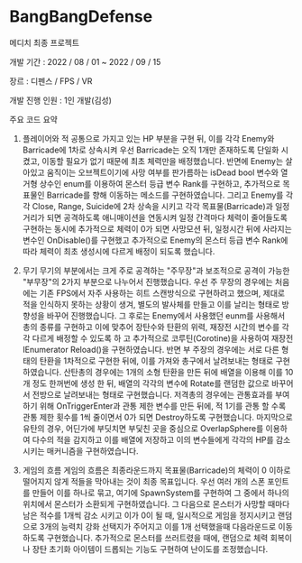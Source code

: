 # BangBangDefense
메디치 최종 프로젝트

개발 기간 : 2022 / 08 / 01 ~ 2022 / 09 / 15

장르 : 디펜스 / FPS / VR

개발 진행 인원 : 1인 개발(김성)

주요 코드 요약

1. 플레이어와 적
공통으로 가지고 있는 HP 부분을 구현 뒤, 이를 각각 Enemy와 Barricade에 1차로 상속시켜
우선 Barricade는 오직 1개만 존재하도록 단일화 시켰고, 이동할 필요가 없기 때문에 최초 체력만을 배정했습니다.
반면에 Enemy는 살아있고 움직이는 오브젝트이기에 사망 여부를 판가름하는 isDead bool 변수와 열거형 상수인 enum를 이용하여 몬스터 등급 변수 Rank를 구현하고, 추가적으로 목표물인 Barricade를 향해 이동하는 메소드를 구현하였습니다.
그리고 Enemy를 각각 Close, Range, Suicide에 2차 상속을 시키고 각각 목표물(Barricade)과 일정 거리가 되면 공격하도록 애니매이션을 연동시켜 일정 간격마다 체력이 줄어들도록 구현하는 동시에 추가적으로 체력이 0가 되면 사망모션 뒤, 일정시간 뒤에 사라지는 변수인 OnDisable()를 구현했고 추가적으로 Enemy의 몬스터 등급 변수 Rank에 따라 체력이 최초 생성시에 다르게 배정이 되도록 했습니다.

2. 무기
무기의 부분에서는 크게 주로 공격하는 "주무장"과 보조적으로 공격이 가능한 "부무장"의 2가지 부분으로 나누어서 진행했습니다.
우선 주 무장의 경우에는 처음에는 기존 FPS에서 자주 사용하는 히트 스캔방식으로 구현하려고 했으며, 제대로 적을 인식하지 못하는 상황이 생겨, 별도의 발사체를 만들고 이를 날리는 형태로 방향성을 바꾸어 진행했습니다. 그 후로는 Enemy에서 사용했던 eunm를 사용해서 총의 종류를 구현하고 이에 맞추어 장탄수와 탄환의 위력, 재장전 시간의 변수를 각각 다르게 배정할 수 있도록 하 고 추가적으로 코루틴(Corotine)을 사용하여 재장전 IEnumerator Reload()을 구현하였습니다.
반면 부 주장의 경우에는 서로 다른 형태의 탄환을 1차적으로 구현한 뒤에, 이를 가져와 총구에서 날려보내는 형태로 구현하였습니다. 
산탄총의 경우에는 1개의 소형 탄환을 만든 뒤에 배열을 이용해 이를 10개 정도 한꺼번에 생성 한 뒤, 배열의 각각의 변수에 Rotate를 랜덤한 값으로 바꾸어서 전방으로 날려보내는 형태로 구현했습니다.
저격총의 경우에는 관통효과를 부여하기 위해 OnTriggerEnter과 관통 제한 변수를 만든 뒤에, 적 1기를 관통 할 수록 관통 제한 횟수를 1씩 줄이면서 0가 되면 Destroy하도록 구현했습니다.
마지막으로 유탄의 경우, 어딘가에 부딧치면 부딫친 곳을 중심으로 OverlapSphere를 이용하여 다수의 적을 감지하고 이를 배열에 저장하고 이의 변수들에게 각각의 HP를 감소시키는 매커니즘을 구현하였습니다.

3. 게임의 흐름
게임의 흐름은 최종라운드까지 목표물(Barricade)의 체력이 0 이하로 떨어지지 않게 적들을 막아내는 것이 최종 목표입니다.
우선 여러 개의 스폰 포인트를 만들어 이를 하나로 묶고, 여기에 SpawnSystem를 구현하여 그 중에서 하나의 위치에서 몬스터가 소환되게 구현하였습니다.
그 다음으로 몬스터가 사망할 때마다 남은 적수를 1개씩 감소 시키고 이가 0이 될 때, 일시적으로 게임을 정지시키고 랜덤으로 3개의 능력치 강화 선택지가 주어지고 이를 1개 선택했을때 다음라운드로 이동하도록 구현했습니다.
추가적으로 몬스터를 쓰러트렸을 때에, 랜덤으로 체력 회복이나 장탄 초기화 아이템이 드롭되는 기능도 구현하여 난이도를 조정했습니다. 
